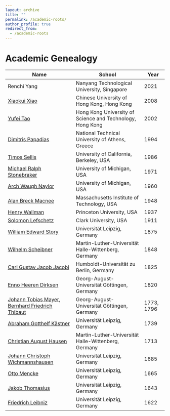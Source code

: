 ```yaml
---
layout: archive
title: ""
permalink: /academic-roots/
author_profile: true
redirect_from:
  - /academic-roots
---
```

# Academic Genealogy

| Name                | School                                     |  Year | 
|---------------------|--------------------------------------------|-------|
|Renchi Yang            |Nanyang Technological University, Singapore |  2021 |
|[Xiaokui Xiao](https://academictree.org/computerscience/peopleinfo.php?pid=441020) |Chinese University of Hong Kong, Hong Kong  | 2008  |
|[Yufei Tao](https://academictree.org/computerscience/peopleinfo.php?pid=418363)   |Hong Kong University of Science and Technology, Hong Kong | 2002 |
|[Dimitris Papadias](https://mathgenealogy.org/id.php?id=68682)|National Technical University of Athens, Greece|1994|
|[Timos Sellis](https://mathgenealogy.org/id.php?id=85908)|University of California, Berkeley, USA|1986|
|[Michael Ralph Stonebraker](https://mathgenealogy.org/id.php?id=31091)|University of Michigan, USA|1971|
|[Arch Waugh Naylor](https://mathgenealogy.org/id.php?id=63600)|University of Michigan, USA|1960|
|[Alan Breck Macnee](https://mathgenealogy.org/id.php?id=80987)|Massachusetts Institute of Technology, USA|1948|
|[Henry Wallman](https://mathgenealogy.org/id.php?id=7829)|Princeton University, USA|1937|
|[Solomon Lefschetz](https://mathgenealogy.org/id.php?id=7461)|Clark University, USA|1911|
|[William Edward Story](https://mathgenealogy.org/id.php?id=7451)|Universität Leipzig, Germany|1875|
|[Wilhelm Scheibner](https://mathgenealogy.org/id.php?id=18589)|Martin-Luther-Universität Halle-Wittenberg, Germany|1848|
|[Carl Gustav Jacob Jacobi](https://mathgenealogy.org/id.php?id=15635)|Humboldt-Universität zu Berlin, Germany|1825|
|[Enno Heeren Dirksen](https://mathgenealogy.org/id.php?id=41423)|Georg-August-Universität Göttingen, Germany |1820|
|[Johann Tobias Mayer](https://mathgenealogy.org/id.php?id=57659), [Bernhard Friedrich Thibaut](https://mathgenealogy.org/id.php?id=57667)|Georg-August-Universität Göttingen, Germany|1773, 1796|
|[Abraham Gotthelf Kästner](https://mathgenealogy.org/id.php?id=66476)|Universität Leipzig, Germany|1739|
|[Christian August Hausen](https://mathgenealogy.org/id.php?id=57670)|Martin-Luther-Universität Halle-Wittenberg, Germany|1713|
|[Johann Christoph Wichmannshausen](https://mathgenealogy.org/id.php?id=72669)|Universität Leipzig, Germany|1685|
|[Otto Mencke](https://mathgenealogy.org/id.php?id=21235)|Universität Leipzig, Germany|1665|
|[Jakob Thomasius](https://mathgenealogy.org/id.php?id=137705)|Universität Leipzig, Germany|1643|
|[Friedrich Leibniz](https://mathgenealogy.org/id.php?id=143630)|Universität Leipzig, Germany|1622|



